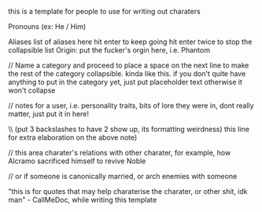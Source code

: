 this is a template for people to use for writing out charaters

Pronouns (ex: He / Him)

Aliases
 list of aliases here
 hit enter to keep going
 hit enter twice to stop the collapsible list
Origin: put the fucker's orgin here, i.e. Phantom

// Name a category and proceed to place a space on the next line to make the rest of the category collapsible.
 kinda like this. if you don't quite have anything to put in the category yet, just put placeholder text otherwise it won't collapse

// notes for a user, i.e. personality traits, bits of lore they were in, dont really matter, just put it in here!

\\\ (put 3 backslashes to have 2 show up, its formatting weirdness) this line for extra elaboration on the above note)





// this area charater's relations with other charater, for example, how Alcramo sacrificed himself to revive Noble

// or if someone is canonically married, or arch enemies with someone





"this is for quotes that may help charaterise the charater, or other shit, idk man" - CallMeDoc, while writing this template
